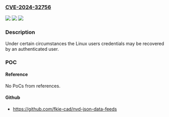 ### [CVE-2024-32756](https://cve.mitre.org/cgi-bin/cvename.cgi?name=CVE-2024-32756)
![](https://img.shields.io/static/v1?label=Product&message=American%20Dynamics%20Illustra%20Essentials%20Gen%204&color=blue)
![](https://img.shields.io/static/v1?label=Version&message=0%3C%3D%20Illustra.Ess4.01.02.10.5982%20&color=brighgreen)
![](https://img.shields.io/static/v1?label=Vulnerability&message=CWE-257%3A%20Storing%20Passwords%20in%20a%20Recoverable%20Format&color=brighgreen)

### Description

Under certain circumstances the Linux users credentials may be recovered by an authenticated user.

### POC

#### Reference
No PoCs from references.

#### Github
- https://github.com/fkie-cad/nvd-json-data-feeds

